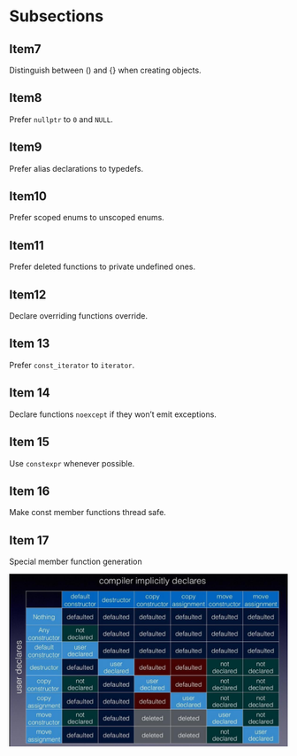 # Subsections

## Item7

Distinguish between () and {} when creating objects.

## Item8

Prefer `nullptr` to `0` and `NULL`.

## Item9

Prefer alias declarations to typedefs.

## Item10

Prefer scoped enums to unscoped enums.

## Item11

Prefer deleted functions to private undefined ones.

## Item12

Declare overriding functions override.

## Item 13

Prefer `const_iterator` to `iterator`.

## Item 14

Declare functions `noexcept` if they won’t emit exceptions.

## Item 15

Use `constexpr` whenever possible.

## Item 16

Make const member functions thread safe.

## Item 17

Special member function generation

![Generated member functions][gmf]

[gmf]: gmf.jpg
